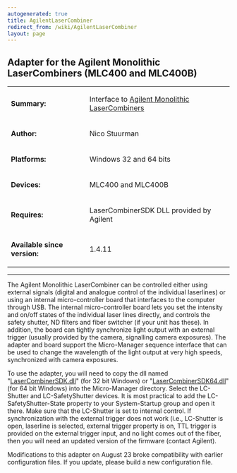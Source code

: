 ```yaml
---
autogenerated: true
title: AgilentLaserCombiner
redirect_from: /wiki/AgilentLaserCombiner
layout: page
---
```


## Adapter for the Agilent Monolithic LaserCombiners (MLC400 and MLC400B)

<table cellspacing=3>
<tr>
<td markdown="1">

**Summary:**

</td>
<td markdown="1" valign="top">

Interface to [Agilent Monolithic
LaserCombiners](http://www.home.agilent.com/agilent/techSupport.jspx?cc=US&lc=eng&nid=-33361.917948&pid=1765735&pageMode=OV)

</td>
</tr>
<tr>
<td markdown="1">

**Author:**

</td>
<td markdown="1">

Nico Stuurman

</td>
</tr>
<tr>
<td markdown="1">

**Platforms:**

</td>
<td markdown="1">

Windows 32 and 64 bits

</td>
</tr>
<tr>
<td markdown="1">

**Devices:**

</td>
<td markdown="1">

MLC400 and MLC400B

</td>
</tr>
<tr>
<td markdown="1">

**Requires:**

</td>
<td markdown="1">

LaserCombinerSDK DLL provided by Agilent

</td>
</tr>
<tr>
<td markdown="1">

**Available since version:**

</td>
<td markdown="1">

1.4.11

</td>
</tr>
</table>

------------------------------------------------------------------------

The Agilent Monolithic LaserCombiner can be controlled either using
external signals (digital and analogue control of the individual
laserlines) or using an internal micro-controller board that interfaces
to the computer through USB. The internal micro-controller board lets
you set the intensity and on/off states of the individual laser lines
directly, and controls the safety shutter, ND filters and fiber switcher
(if your unit has these). In addition, the board can tightly synchronize
light output with an external trigger (usually provided by the camera,
signalling camera exposures). The adapter and board support the
Micro-Manager sequence interface that can be used to change the
wavelength of the light output at very high speeds, synchronized with
camera exposures.

To use the adapter, you will need to copy the dll named
"[LaserCombinerSDK.dll](https://valelab.ucsf.edu/svn/micromanager2/trunk/DeviceAdapters/AgilentLaserCombiner/lib/LaserCombinerSDK.dll)"
(for 32 bit Windows) or
"[LaserCombinerSDK64.dll](https://valelab.ucsf.edu/svn/micromanager2/trunk/DeviceAdapters/AgilentLaserCombiner/lib/LaserCombinerSDK64.dll)"
(for 64 bit Windows) into the Micro-Manager directory. Select the
LC-Shutter and LC-SafetyShutter devices. It is most practical to add the
LC-SafetyShutter-State property to your System-Startup group and open it
there. Make sure that the LC-Shutter is set to internal control. If
synchronization with the external trigger does not work (i.e.,
LC-Shutter is open, laserline is selected, external trigger property is
on, TTL trigger is provided on the external trigger input, and no light
comes out of the fiber, then you will need an updated version of the
firmware (contact Agilent).

Modifications to this adapter on August 23 broke compatibility with
earlier configuration files. If you update, please build a new
configuration file.
